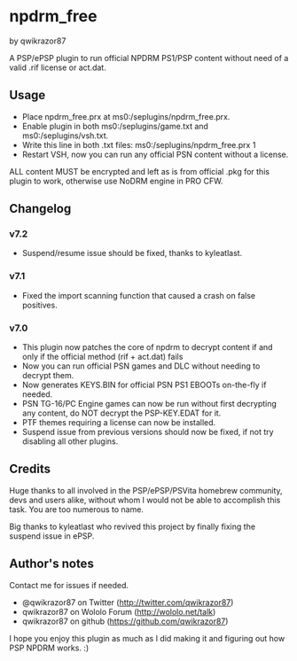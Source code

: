 # npdrm_free
by qwikrazor87

A PSP/ePSP plugin to run official NPDRM PS1/PSP content without need of a valid .rif license or act.dat.

## Usage
- Place npdrm_free.prx at ms0:/seplugins/npdrm_free.prx.
- Enable plugin in both ms0:/seplugins/game.txt and ms0:/seplugins/vsh.txt.
- Write this line in both .txt files:
	ms0:/seplugins/npdrm_free.prx 1
- Restart VSH, now you can run any official PSN content without a license.

ALL content MUST be encrypted and left as is from official .pkg for this plugin to work, otherwise use NoDRM engine in PRO CFW.

## Changelog
### v7.2
- Suspend/resume issue should be fixed, thanks to kyleatlast.
### v7.1
- Fixed the import scanning function that caused a crash on false positives.
### v7.0
- This plugin now patches the core of npdrm to decrypt content if and only if the official method (rif + act.dat) fails
- Now you can run official PSN games and DLC without needing to decrypt them.
- Now generates KEYS.BIN for official PSN PS1 EBOOTs on-the-fly if needed.
- PSN TG-16/PC Engine games can now be run without first decrypting any content, do NOT decrypt the PSP-KEY.EDAT for it.
- PTF themes requiring a license can now be installed.
- Suspend issue from previous versions should now be fixed, if not try disabling all other plugins.

## Credits
Huge thanks to all involved in the PSP/ePSP/PSVita homebrew community, devs and users alike,
without whom I would not be able to accomplish this task. You are too numerous to name.

Big thanks to kyleatlast who revived this project by finally fixing the suspend issue in ePSP.

## Author's notes
Contact me for issues if needed.
- @qwikrazor87 on Twitter (http://twitter.com/qwikrazor87)
- qwikrazor87 on Wololo Forum (http://wololo.net/talk)
- qwikrazor87 on github (https://github.com/qwikrazor87)

I hope you enjoy this plugin as much as I did making it and figuring out how PSP NPDRM works. :)
